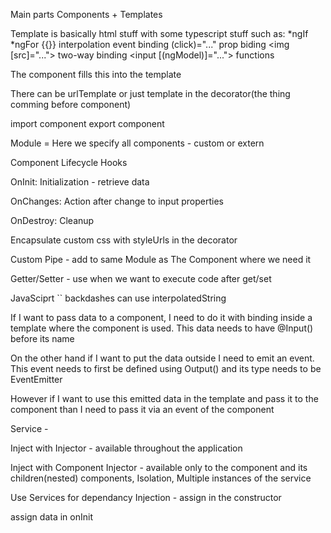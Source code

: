 Main parts Components + Templates

Template is basically html stuff with some typescript stuff such as: 
    *ngIf
    *ngFor
    {{}} interpolation
    event binding (click)="..."
    prop biding <img [src]="...">
    two-way binding <input [(ngModel)]="...">
    functions

The component fills this into the template 

There can be urlTemplate or just template in the decorator(the thing comming before component)

import component
export component

Module = Here we specify all components - custom or extern

Component Lifecycle Hooks

OnInit: Initialization - retrieve data

OnChanges: Action after change to input properties

OnDestroy: Cleanup



Encapsulate custom css with styleUrls in the decorator



Custom Pipe - add to same Module as The Component where we need it



Getter/Setter - use when we want to execute code after get/set

JavaSciprt `` backdashes can use interpolatedString

If I want to pass data to a component, I need to do it with binding inside a template where the component is used. This data needs to have @Input() before its name

On the other hand if I want to put the data outside I need to emit an event. This event needs to first be defined using Output() and its type needs to be EventEmitter<Type>

However if I want to use this emitted data in the template and pass it to the component than I need to pass it via an event of the component

Service - 

Inject with Injector - available throughout the application

Inject with Component Injector - available only to the component and its children(nested) components, Isolation, Multiple instances of the service

Use Services for dependancy Injection - assign in the constructor

assign data in onInit
